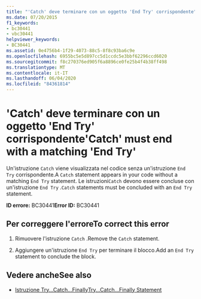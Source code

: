 ```yaml
---
title: "'Catch' deve terminare con un oggetto 'End Try' corrispondente"
ms.date: 07/20/2015
f1_keywords:
- bc30441
- vbc30441
helpviewer_keywords:
- BC30441
ms.assetid: 0e4756b4-1f29-4073-88c5-8f8c93ba6c9e
ms.openlocfilehash: 6955bc5e5d897cc5d1ccdc5e3bbf62296ccd6020
ms.sourcegitcommit: f8c270376ed905f6a8896ce0fe25b4f4b38ff498
ms.translationtype: MT
ms.contentlocale: it-IT
ms.lasthandoff: 06/04/2020
ms.locfileid: "84361814"
---
```

# <a name="catch-must-end-with-a-matching-end-try"></a><span data-ttu-id="a8fb9-102">'Catch' deve terminare con un oggetto 'End Try' corrispondente</span><span class="sxs-lookup"><span data-stu-id="a8fb9-102">'Catch' must end with a matching 'End Try'</span></span>
<span data-ttu-id="a8fb9-103">Un'istruzione `Catch` viene visualizzata nel codice senza un'istruzione `End Try` corrispondente.</span><span class="sxs-lookup"><span data-stu-id="a8fb9-103">A `Catch` statement appears in your code without a matching `End Try` statement.</span></span> <span data-ttu-id="a8fb9-104">Le istruzioni`Catch` devono essere concluse con un'istruzione `End Try` .</span><span class="sxs-lookup"><span data-stu-id="a8fb9-104">`Catch` statements must be concluded with an `End Try` statement.</span></span>  
  
 <span data-ttu-id="a8fb9-105">**ID errore:** BC30441</span><span class="sxs-lookup"><span data-stu-id="a8fb9-105">**Error ID:** BC30441</span></span>  
  
## <a name="to-correct-this-error"></a><span data-ttu-id="a8fb9-106">Per correggere l'errore</span><span class="sxs-lookup"><span data-stu-id="a8fb9-106">To correct this error</span></span>  
  
1. <span data-ttu-id="a8fb9-107">Rimuovere l'istruzione `Catch` .</span><span class="sxs-lookup"><span data-stu-id="a8fb9-107">Remove the `Catch` statement.</span></span>  
  
2. <span data-ttu-id="a8fb9-108">Aggiungere un'istruzione `End Try` per terminare il blocco.</span><span class="sxs-lookup"><span data-stu-id="a8fb9-108">Add an `End Try` statement to conclude the block.</span></span>  
  
## <a name="see-also"></a><span data-ttu-id="a8fb9-109">Vedere anche</span><span class="sxs-lookup"><span data-stu-id="a8fb9-109">See also</span></span>

- [<span data-ttu-id="a8fb9-110">Istruzione Try...Catch...Finally</span><span class="sxs-lookup"><span data-stu-id="a8fb9-110">Try...Catch...Finally Statement</span></span>](../language-reference/statements/try-catch-finally-statement.md)
